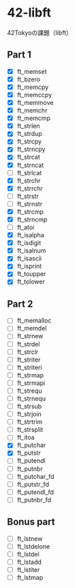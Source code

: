# 42-libft
42Tokyoの課題（libft）

## Part 1
- [x] ft_memset
- [x] ft_bzero
- [x] ft_memcpy
- [x] ft_memccpy
- [x] ft_memmove
- [x] ft_memchr
- [x] ft_memcmp
- [x] ft_strlen
- [x] ft_strdup
- [x] ft_strcpy
- [x] ft_strncpy
- [x] ft_strcat
- [x] ft_strncat
- [ ] ft_strlcat
- [x] ft_strchr
- [x] ft_strrchr
- [ ] ft_strstr
- [ ] ft_strnstr
- [x] ft_strcmp
- [x] ft_strncmp
- [ ] ft_atoi
- [x] ft_isalpha
- [x] ft_isdigit
- [x] ft_isalnum
- [x] ft_isascii
- [x] ft_isprint
- [x] ft_toupper
- [x] ft_tolower

## Part 2
- [ ] ft_memalloc
- [ ] ft_memdel
- [ ] ft_strnew
- [ ] ft_strdel
- [ ] ft_strclr
- [ ] ft_striter
- [ ] ft_striteri
- [ ] ft_strmap
- [ ] ft_strmapi
- [ ] ft_strequ
- [ ] ft_strnequ
- [ ] ft_strsub
- [ ] ft_strjoin
- [ ] ft_strtrim
- [ ] ft_strsplit
- [ ] ft_itoa
- [x] ft_putchar
- [x] ft_putstr
- [ ] ft_putendl
- [ ] ft_putnbr
- [ ] ft_putchar_fd
- [ ] ft_putstr_fd
- [ ] ft_putendl_fd
- [ ] ft_putnbr_fd

## Bonus part
- [ ] ft_lstnew
- [ ] ft_lstdelone
- [ ] ft_lstdel
- [ ] ft_lstadd
- [ ] ft_lstiter
- [ ] ft_lstmap

